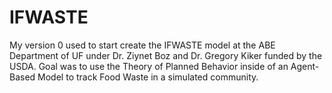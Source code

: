 # IFWASTE

My version 0 used to start create the IFWASTE model at the ABE Department of UF under Dr. Ziynet Boz and Dr. Gregory Kiker funded by the USDA. Goal was to use the Theory of Planned Behavior inside of an Agent-Based Model to track Food Waste in a simulated community.
